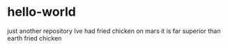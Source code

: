 # hello-world
just another repository
Ive had fried chicken on mars it is far superior than earth fried chicken 
